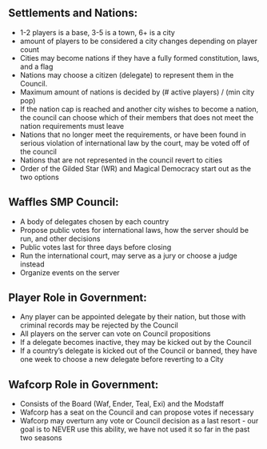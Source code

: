## Settlements and Nations:
- 1-2 players is a base, 3-5 is a town, 6+ is a city
- amount of players to be considered a city changes depending on player count
- Cities may become nations if they have a fully formed constitution, laws, and a flag
- Nations may choose a citizen (delegate) to represent them in the Council.
- Maximum amount of nations is decided by (# active players) / (min city pop)
- If the nation cap is reached and another city wishes to become a nation, the council can choose which of their members that does not meet the nation requirements must leave
- Nations that no longer meet the requirements, or have been found in serious violation of international law by the court, may be voted off of the council
- Nations that are not represented in the council revert to cities
- Order of the Gilded Star (WR) and Magical Democracy start out as the two options


## Waffles SMP Council:
- A body of delegates chosen by each country
- Propose public votes for international laws, how the server should be run, and other decisions
- Public votes last for three days before closing
- Run the international court, may serve as a jury or choose a judge instead
- Organize events on the server


## Player Role in Government:
- Any player can be appointed delegate by their nation, but those with criminal records may be rejected by the Council
- All players on the server can vote on Council propositions
- If a delegate becomes inactive, they may be kicked out by the Council
- If a country’s delegate is kicked out of the Council or banned, they have one week to choose a new delegate before reverting to a City


## Wafcorp Role in Government:
- Consists of the Board (Waf, Ender, Teal, Exi) and the Modstaff
- Wafcorp has a seat on the Council and can propose votes if necessary
- Wafcorp may overturn any vote or Council decision as a last resort - our goal is to NEVER use this ability, we have not used it so far in the past two seasons